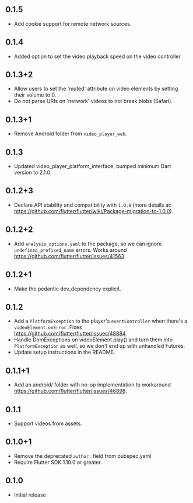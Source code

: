 ## 0.1.5

* Add cookie support for remote network sources.
 
## 0.1.4

* Added option to set the video playback speed on the video controller.

## 0.1.3+2

* Allow users to set the 'muted' attribute on video elements by setting their volume to 0.
* Do not parse URIs on 'network' videos to not break blobs (Safari).

## 0.1.3+1

* Remove Android folder from `video_player_web`.

## 0.1.3

* Updated video_player_platform_interface, bumped minimum Dart version to 2.1.0.

## 0.1.2+3

* Declare API stability and compatibility with `1.0.0` (more details at: https://github.com/flutter/flutter/wiki/Package-migration-to-1.0.0).

## 0.1.2+2

* Add `analysis_options.yaml` to the package, so we can ignore `undefined_prefixed_name` errors. Works around https://github.com/flutter/flutter/issues/41563.

## 0.1.2+1

* Make the pedantic dev_dependency explicit.

## 0.1.2

* Add a `PlatformException` to the player's `eventController` when there's a `videoElement.onError`. Fixes https://github.com/flutter/flutter/issues/48884.
* Handle DomExceptions on videoElement.play() and turn them into `PlatformException` as well, so we don't end up with unhandled Futures.
* Update setup instructions in the README.

## 0.1.1+1

* Add an android/ folder with no-op implementation to workaround https://github.com/flutter/flutter/issues/46898.

## 0.1.1

* Support videos from assets.

## 0.1.0+1

* Remove the deprecated `author:` field from pubspec.yaml
* Require Flutter SDK 1.10.0 or greater.

## 0.1.0

* Initial release
